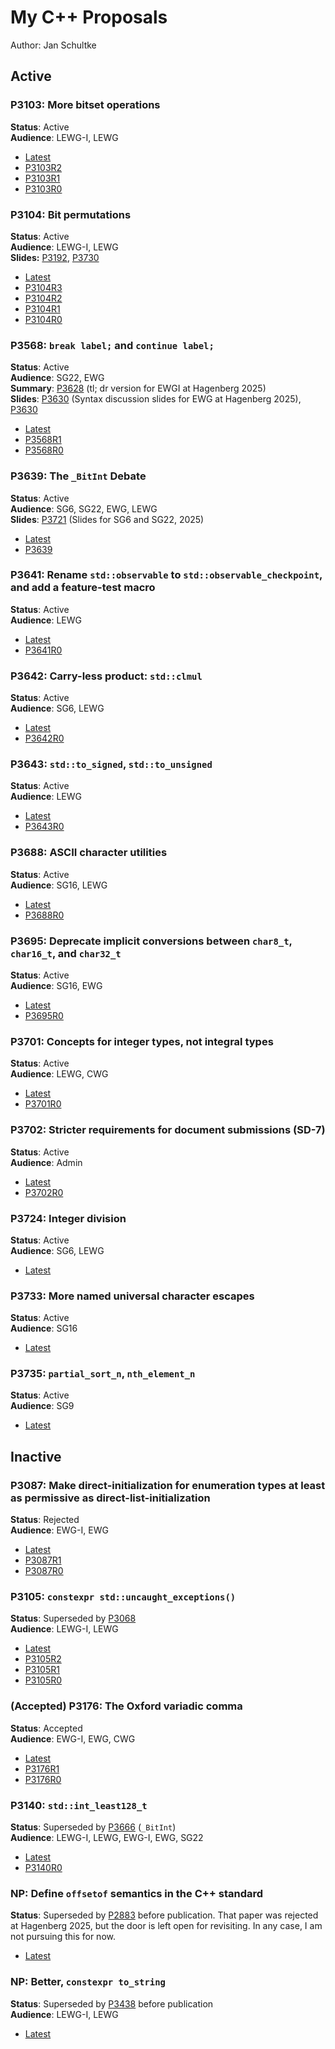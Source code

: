 # My C++ Proposals

Author: Jan Schultke

## Active

### P3103: More bitset operations

**Status**: Active<br>
**Audience**: LEWG-I, LEWG

- [Latest](more-bitset-operations.html)
- [P3103R2](more-bitset-operations-p3103r2.html)
- [P3103R1](more-bitset-operations-p3103r1.html)
- [P3103R0](more-bitset-operations-p3103r0.html)

### P3104: Bit permutations

**Status**: Active<br>
**Audience**: LEWG-I, LEWG<br>
**Slides:** [P3192](../slides/p3104-slides.pdf),
[P3730](bit-permutations-slides.html)

- [Latest](bit-permutations.html)
- [P3104R3](bit-permutations-p3104r3.html)
- [P3104R2](bit-permutations-p3104r2.html)
- [P3104R1](bit-permutations-p3104r1.html)
- [P3104R0](bit-permutations-p3104r0.html)

### P3568: `break label;` and `continue label;`

**Status**: Active<br>
**Audience**: SG22, EWG<br>
**Summary**: [P3628](break-continue-label-tldr.html) (tl; dr version for EWGI at Hagenberg 2025)<br>
**Slides**: [P3630](../slides/p3568-slides.pdf) (Syntax discussion slides for EWG at Hagenberg 2025),
[P3630](break-continue-label-slides.html)

- [Latest](break-continue-label.html)
- [P3568R1](break-continue-label-p3568r1.html)
- [P3568R0](break-continue-label-p3568r0.html)

### P3639: The `_BitInt` Debate

**Status**: Active<br>
**Audience**: SG6, SG22, EWG, LEWG<br>
**Slides**: [P3721](bitint-debate-slides.html) (Slides for SG6 and SG22, 2025)

- [Latest](bitint-debate.html)
- [P3639](bitint-debate-p3639r0.html)

### P3641: Rename `std::observable` to `std::observable_checkpoint`, and add a feature-test macro

**Status**: Active<br>
**Audience**: LEWG

- [Latest](observable-checkpoint.html)
- [P3641R0](observable-checkpoint-p3641r0.html)

### P3642: Carry-less product: `std::clmul`

**Status**: Active<br>
**Audience**: SG6, LEWG

- [Latest](clmul.html)
- [P3642R0](clmul-p3642r0.html)

### P3643: `std::to_signed`, `std::to_unsigned`

**Status**: Active<br>
**Audience**: LEWG

- [Latest](to-signed-unsigned.html)
- [P3643R0](to-signed-unsigned.html)

### P3688: ASCII character utilities

**Status**: Active<br>
**Audience**: SG16, LEWG

- [Latest](ascii.html)
- [P3688R0](ascii-p3688r0.html)

### P3695: Deprecate implicit conversions between `char8_t`, `char16_t`, and `char32_t`

**Status**: Active<br>
**Audience**: SG16, EWG

- [Latest](deprecate-unicode-conversion.html)
- [P3695R0](deprecate-unicode-conversion-p3695r0.html)

### P3701: Concepts for integer types, not integral types

**Status**: Active<br>
**Audience**: LEWG, CWG

- [Latest](signed-or-unsigned.html)
- [P3701R0](signed-or-unsigned-p3701r0.html)

### P3702: Stricter requirements for document submissions (SD-7)

**Status**: Active<br>
**Audience**: Admin

- [Latest](sd7-updates.html)
- [P3702R0](sd7-updates-p3702r0.html)

### P3724: Integer division

**Status**: Active<br>
**Audience**: SG6, LEWG

- [Latest](intdiv.html)

### P3733: More named universal character escapes

**Status**: Active<br>
**Audience**: SG16

- [Latest](more-unicode-escapes.html)

### P3735: `partial_sort_n`, `nth_element_n`

**Status**: Active<br>
**Audience**: SG9

- [Latest](n-algorithms.html)

## Inactive

### P3087: Make direct-initialization for enumeration types at least as permissive as direct-list-initialization

**Status**: Rejected<br>
**Audience**: EWG-I, EWG

- [Latest](enum-direct-init.html)
- [P3087R1](enum-direct-init-p3087r1.html)
- [P3087R0](enum-direct-init-p3087r0.html)

### P3105: `constexpr std::uncaught_exceptions()`

**Status**: Superseded by [P3068](https://wg21.link/p3068/github)<br>
**Audience**: LEWG-I, LEWG

- [Latest](constexpr-uncaught-exceptions.html)
- [P3105R2](constexpr-uncaught-exceptions-p3105r2.html)
- [P3105R1](constexpr-uncaught-exceptions-p3105r1.html)
- [P3105R0](constexpr-uncaught-exceptions-p3105r0.html)

### (Accepted) P3176: The Oxford variadic comma

**Status**: Accepted<br>
**Audience**: EWG-I, EWG, CWG

- [Latest](oxford-variadic-comma.html)
- [P3176R1](oxford-variadic-comma-p3176r1.html)
- [P3176R0](oxford-variadic-comma-p3176r0.html)

### P3140: `std::int_least128_t`

**Status**: Superseded by [P3666](bitint.html) (`_BitInt`)<br>
**Audience**: LEWG-I, LEWG, EWG-I, EWG, SG22

- [Latest](int-least128.html)
- [P3140R0](int-least128-p3140r0.html)

### NP: Define `offsetof` semantics in the C++ standard

**Status**:
Superseded by [P2883](wg21.link/p2883/github) before publication.
That paper was rejected at Hagenberg 2025, but the door is left open for revisiting.
In any case, I am not pursuing this for now.

- [Latest](offsetof.html)

### NP: Better, `constexpr to_string`

**Status**:
Superseded by [P3438](https://wg21.link/p3438/github)
before publication<br>
**Audience**: LEWG-I, LEWG

- [Latest](constexpr-to-string.html)
